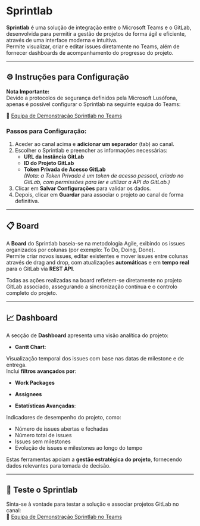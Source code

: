 # Sprintlab

**Sprintlab** é uma solução de integração entre o Microsoft Teams e o GitLab, desenvolvida para permitir a gestão de projetos de forma ágil e eficiente, através de uma interface moderna e intuitiva.  
Permite visualizar, criar e editar issues diretamente no Teams, além de fornecer dashboards de acompanhamento do progresso do projeto.

---

## ⚙️ Instruções para Configuração

**Nota Importante:**  
Devido a protocolos de segurança definidos pela Microsoft Lusófona, apenas é possível configurar o Sprintlab na seguinte equipa do Teams:

🔗 [Equipa de Demonstração Sprintlab no Teams](https://teams.microsoft.com/l/channel/19%3A538c985238b04587b4f3da36333062b0%40thread.tacv2/Demonstra%C3%A7%C3%A3o%20TFC-DEISI2069-Sprintlab?groupId=2053b2e9-aafe-4c87-92c6-f089d5510d4c&tenantId=138ccc06-516b-4e81-8813-06fd2531bddc)

### Passos para Configuração:

1. Aceder ao canal acima e **adicionar um separador** (tab) ao canal.
2. Escolher o Sprintlab e preencher as informações necessárias:
   - **URL da Instância GitLab**
   - **ID do Projeto GitLab**
   - **Token Privada de Acesso GitLab**  
     _(Nota: a Token Privada é um token de acesso pessoal, criado no GitLab, com permissões para ler e utilizar a API do GitLab.)_
3. Clicar em **Salvar Configurações** para validar os dados.
4. Depois, clicar em **Guardar** para associar o projeto ao canal de forma definitiva.

---

## 📋 Board

A **Board** do Sprintlab baseia-se na metodologia Agile, exibindo os issues organizados por colunas (por exemplo: To Do, Doing, Done).  
Permite criar novos issues, editar existentes e mover issues entre colunas através de drag and drop, com atualizações **automáticas** e em **tempo real** para o GitLab via **REST API**.

Todas as ações realizadas na board refletem-se diretamente no projeto GitLab associado, assegurando a sincronização contínua e o controlo completo do projeto.

---

## 📈 Dashboard

A secção de **Dashboard** apresenta uma visão analítica do projeto:

- **Gantt Chart**:  

Visualização temporal dos issues com base nas datas de milestone e de entrega.  
Inclui **filtros avançados por**:

- **Work Packages**
- **Assignees**

- **Estatísticas Avançadas**: 

Indicadores de desempenho do projeto, como:

- Número de issues abertas e fechadas
- Número total de issues
- Issues sem milestones
- Evolução de issues e milestones ao longo do tempo

Estas ferramentas apoiam a **gestão estratégica do projeto**, fornecendo dados relevantes para tomada de decisão.

---

## 🎯 Teste o Sprintlab

Sinta-se à vontade para testar a solução e associar projetos GitLab no canal:  
🔗 [Equipa de Demonstração Sprintlab no Teams](https://teams.microsoft.com/l/channel/19%3A538c985238b04587b4f3da36333062b0%40thread.tacv2/Demonstra%C3%A7%C3%A3o%20TFC-DEISI2069-Sprintlab?groupId=2053b2e9-aafe-4c87-92c6-f089d5510d4c&tenantId=138ccc06-516b-4e81-8813-06fd2531bddc)
